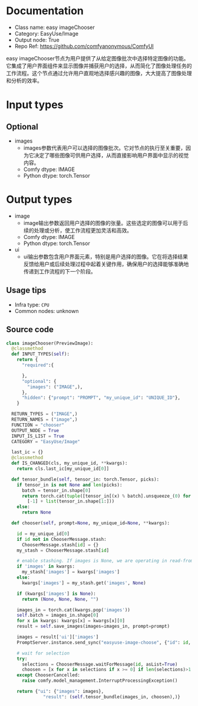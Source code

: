 
# Documentation
- Class name: easy imageChooser
- Category: EasyUse/Image
- Output node: True
- Repo Ref: https://github.com/comfyanonymous/ComfyUI

easy imageChooser节点为用户提供了从给定图像批次中选择特定图像的功能。它集成了用户界面组件来显示图像并捕获用户的选择，从而简化了图像处理任务的工作流程。这个节点通过允许用户直观地选择感兴趣的图像，大大提高了图像处理和分析的效率。

# Input types
## Optional
- images
    - images参数代表用户可以选择的图像批次。它对节点的执行至关重要，因为它决定了哪些图像可供用户选择，从而直接影响用户界面中显示的视觉内容。
    - Comfy dtype: IMAGE
    - Python dtype: torch.Tensor

# Output types
- image
    - image输出参数返回用户选择的图像的张量。这些选定的图像可以用于后续的处理或分析，使工作流程更加灵活和高效。
    - Comfy dtype: IMAGE
    - Python dtype: torch.Tensor
- ui
    - ui输出参数包含用户界面元素，特别是用户选择的图像。它在将选择结果反馈给用户或后续处理过程中起着关键作用，确保用户的选择能够准确地传递到工作流程的下一个阶段。


## Usage tips
- Infra type: `CPU`
- Common nodes: unknown


## Source code
```python
class imageChooser(PreviewImage):
  @classmethod
  def INPUT_TYPES(self):
    return {
      "required":{

      },
      "optional": {
        "images": ("IMAGE",),
      },
      "hidden": {"prompt": "PROMPT", "my_unique_id": "UNIQUE_ID"},
    }

  RETURN_TYPES = ("IMAGE",)
  RETURN_NAMES = ("image",)
  FUNCTION = "chooser"
  OUTPUT_NODE = True
  INPUT_IS_LIST = True
  CATEGORY = "EasyUse/Image"

  last_ic = {}
  @classmethod
  def IS_CHANGED(cls, my_unique_id, **kwargs):
    return cls.last_ic[my_unique_id[0]]

  def tensor_bundle(self, tensor_in: torch.Tensor, picks):
    if tensor_in is not None and len(picks):
      batch = tensor_in.shape[0]
      return torch.cat(tuple([tensor_in[(x) % batch].unsqueeze_(0) for x in picks])).reshape(
        [-1] + list(tensor_in.shape[1:]))
    else:
      return None

  def chooser(self, prompt=None, my_unique_id=None, **kwargs):

    id = my_unique_id[0]
    if id not in ChooserMessage.stash:
      ChooserMessage.stash[id] = {}
    my_stash = ChooserMessage.stash[id]

    # enable stashing. If images is None, we are operating in read-from-stash mode
    if 'images' in kwargs:
      my_stash['images'] = kwargs['images']
    else:
      kwargs['images'] = my_stash.get('images', None)

    if (kwargs['images'] is None):
      return (None, None, None, "")

    images_in = torch.cat(kwargs.pop('images'))
    self.batch = images_in.shape[0]
    for x in kwargs: kwargs[x] = kwargs[x][0]
    result = self.save_images(images=images_in, prompt=prompt)

    images = result['ui']['images']
    PromptServer.instance.send_sync("easyuse-image-choose", {"id": id, "urls": images})

    # wait for selection
    try:
      selections = ChooserMessage.waitForMessage(id, asList=True)
      choosen = [x for x in selections if x >= 0] if len(selections)>1 else [0]
    except ChooserCancelled:
      raise comfy.model_management.InterruptProcessingException()

    return {"ui": {"images": images},
              "result": (self.tensor_bundle(images_in, choosen),)}

```
